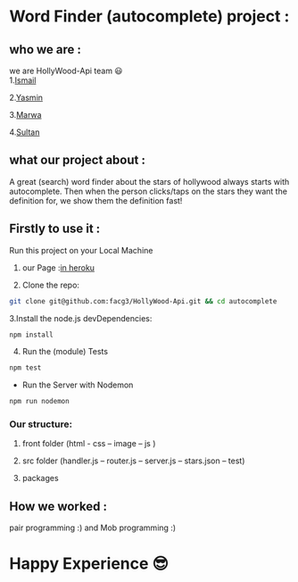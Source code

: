 #  Word Finder (autocomplete) project :  

## who we are :
we are HollyWood-Api  team :smiley:  
1.[Ismail](https://github.com/ismail2009)

2.[Yasmin](https://github.com/yasminhillis)

3.[Marwa](https://github.com/MarwaBj)

4.[Sultan](https://github.com/sultanassi95)       

## what our project about :  
A great (search) word finder about the stars of hollywood always starts with autocomplete. Then when the person clicks/taps on the stars they want the definition for, we show them the definition fast!


## Firstly to use it :  
Run this project on your Local Machine

1. our Page :[in heroku](https://hollywoodapp.herokuapp.com/)  

2. Clone the repo:

```sh
git clone git@github.com:facg3/HollyWood-Api.git && cd autocomplete
```

3.Install the node.js devDependencies:

```sh
npm install
```

4. Run the (module) Tests 
```sh
npm test
```
- Run the Server with Nodemon 
```sh
npm run nodemon
```


### Our structure:  

1. front  folder (html - css – image – js  )

2. src folder (handler.js – router.js – server.js – stars.json – test)

3. packages


## How we worked :     
pair programming :) and  Mob programming  :)


# Happy Experience :sunglasses: 

